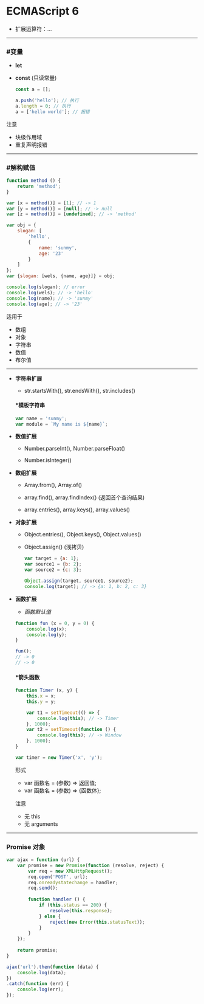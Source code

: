 # ECMAScript 6 #

+ 扩展运算符：...

*****

### #变量 ###

+ __let__

+ __const__ (只读常量)

    ```javascript
    const a = [];
    
    a.push('hello'); // 执行
    a.length = 0; // 执行
    a = ['hello world']; // 报错
    ```

注意
- 块级作用域
- 重复声明报错

*****

### #解构赋值 ###

```javascript
function method () {
    return 'method';
}

var [x = method()] = [1]; // -> 1
var [y = method()] = [null]; // -> null
var [z = method()] = [undefined]; // -> 'method'
```
```javascript
var obj = {
    slogan: [
        'hello',
        {
            name: 'sunmy',
            age: '23'
        }
    ]
};
var {slogan: [wels, {name, age}]} = obj;

console.log(slogan); // error
console.log(wels); // -> 'hello'
console.log(name); // -> 'sunmy'
console.log(age); // -> '23'
```

适用于
- 数组
- 对象
- 字符串
- 数值
- 布尔值

*****

+ __字符串扩展__

    + str.startsWith(), str.endsWith(), str.includes()

    #### *模板字符串 ####
    
    ```javascript
    var name = 'sunmy';
    var module = `My name is ${name}`;
    ```

+ __数值扩展__

    + Number.parseInt(), Number.parseFloat()
    
    + Number.isInteger()

+ __数组扩展__

    + Array.from(), Array.of()
    
    + array.find(), array.findIndex() (返回首个查询结果)
    
    + array.entries(), array.keys(), array.values()

+ __对象扩展__

    + Object.entries(), Object.keys(), Object.values()
    
    + Object.assign() (浅拷贝)

        ```javascript
        var target = {a: 1};
        var source1 = {b: 2};
        var source2 = {c: 3};
    
        Object.assign(target, source1, source2);
        console.log(target); // -> {a: 1, b: 2, c: 3}
        ```

+ __函数扩展__

    + _函数默认值_

    ```javascript
    function fun (x = 0, y = 0) {
        console.log(x);
        console.log(y);
    }

    fun();
    // -> 0
    // -> 0
    ```

    #### *箭头函数 ####
    
    ```javascript
    function Timer (x, y) {
        this.x = x;
        this.y = y;
    
        var t1 = setTimeout(() => {
            console.log(this); // -> Timer
        }, 1000);
        var t2 = setTimeout(function () {
            console.log(this); // -> Window
        }, 1000);
    }
    
    var timer = new Timer('x', 'y');
    ```
    
    形式
    - var 函数名 = (参数) => 返回值;
    - var 函数名 = (参数) => {函数体};
    
    注意
    - 无 this
    - 无 arguments

*****

### Promise 对象 ###

```javascript
var ajax = function (url) {
    var promise = new Promise(function (resolve, reject) {
        var req = new XMLHttpRequest();
        req.open('POST', url);
        req.onreadystatechange = handler;
        req.send();
        
        function handler () {
            if (this.status == 200) {
                resolve(this.response);
            } else {
                reject(new Error(this.statusText));
            }
        }
    });
    
    return promise;
}

ajax('url').then(function (data) {
    console.log(data);
})
.catch(function (err) {
    console.log(err);
});
```